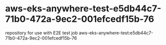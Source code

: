 # aws-eks-anywhere-test-e5db44c7-71b0-472a-9ec2-001efcedf15b-76
repository for use with E2E test job aws-eks-anywhere-test:e5db44c7-71b0-472a-9ec2-001efcedf15b-76
